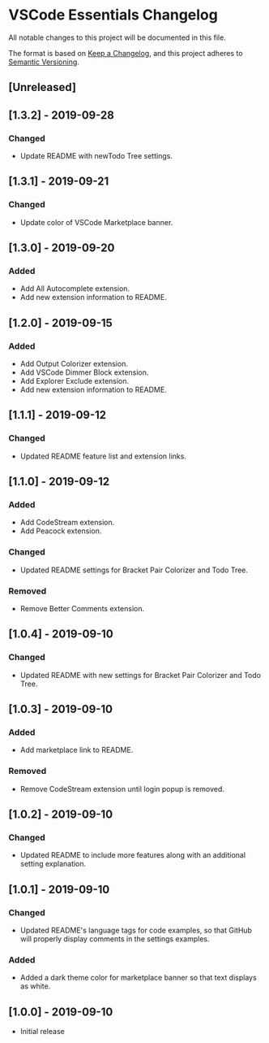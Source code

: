 # VSCode Essentials Changelog

All notable changes to this project will be documented in this file.

The format is based on [Keep a Changelog](https://keepachangelog.com/en/1.0.0/),
and this project adheres to [Semantic Versioning](https://semver.org/spec/v2.0.0.html).

## [Unreleased]

## [1.3.2] - 2019-09-28

### Changed

* Update README with newTodo Tree settings.

## [1.3.1] - 2019-09-21

### Changed

* Update color of VSCode Marketplace banner.

## [1.3.0] - 2019-09-20

### Added

* Add All Autocomplete extension.
* Add new extension information to README.

## [1.2.0] - 2019-09-15

### Added

* Add Output Colorizer extension.
* Add VSCode Dimmer Block extension.
* Add Explorer Exclude extension.
* Add new extension information to README.

## [1.1.1] - 2019-09-12

### Changed

* Updated README feature list and extension links.

## [1.1.0] - 2019-09-12

### Added

* Add CodeStream extension.
* Add Peacock extension.

### Changed

* Updated README settings for Bracket Pair Colorizer and Todo Tree.

### Removed

* Remove Better Comments extension.

## [1.0.4] - 2019-09-10

### Changed

* Updated README with new settings for Bracket Pair Colorizer and Todo Tree.

## [1.0.3] - 2019-09-10

### Added

* Add marketplace link to README.

### Removed

* Remove CodeStream extension until login popup is removed.

## [1.0.2] - 2019-09-10

### Changed

* Updated README to include more features along with an additional setting explanation.

## [1.0.1] - 2019-09-10

### Changed

* Updated README's language tags for code examples, so that GitHub will properly display comments in the settings examples.

### Added

* Added a dark theme color for marketplace banner so that text displays as white.

## [1.0.0] - 2019-09-10

* Initial release
